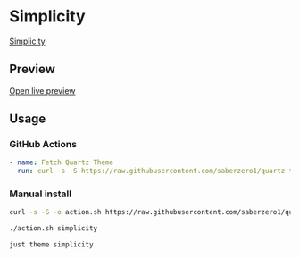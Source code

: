 # Simplicity

[Simplicity](https://github.com/Thiews)

## Preview

[Open live preview](https://quartz-themes.github.io/simplicity/)

## Usage

### GitHub Actions

```yaml
- name: Fetch Quartz Theme
  run: curl -s -S https://raw.githubusercontent.com/saberzero1/quartz-themes/master/action.sh | bash -s -- simplicity
```

### Manual install

```bash
curl -s -S -o action.sh https://raw.githubusercontent.com/saberzero1/quartz-themes/master/action.sh

./action.sh simplicity
```

```bash
just theme simplicity
```
